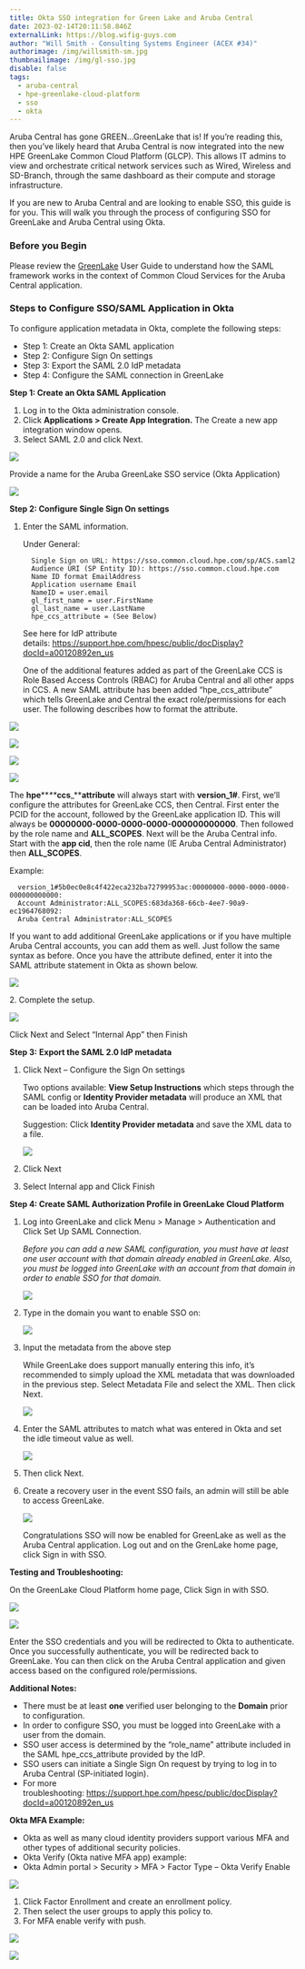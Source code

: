 ```yaml
---
title: Okta SSO integration for Green Lake and Aruba Central
date: 2023-02-14T20:11:58.846Z
externalLink: https://blog.wifig-guys.com
author: "Will Smith - Consulting Systems Engineer (ACEX #34)"
authorimage: /img/willsmith-sm.jpg
thumbnailimage: /img/gl-sso.jpg
disable: false
tags:
  - aruba-central
  - hpe-greenlake-cloud-platform
  - sso
  - okta
---
```

Aruba Central has gone GREEN…GreenLake that is! If you’re reading this, then you’ve likely heard that Aruba Central is now integrated into the new HPE GreenLake Common Cloud Platform (GLCP). This allows IT admins to view and orchestrate critical network services such as Wired, Wireless and SD-Branch, through the same dashboard as their compute and storage infrastructure.

If you are new to Aruba Central and are looking to enable SSO, this guide is for you. This will walk you through the process of configuring SSO for GreenLake and Aruba Central using Okta.

### Before you Begin

Please review the [GreenLake](https://support.hpe.com/hpesc/public/docDisplay?docId=a00120892en_us) User Guide to understand how the SAML framework works in the context of Common Cloud Services for the Aruba Central application.

### Steps to Configure SSO/SAML Application in Okta

To configure application metadata in Okta, complete the following steps:

* Step 1: Create an Okta SAML application
* Step 2: Configure Sign On settings
* Step 3: Export the SAML 2.0 IdP metadata
* Step 4: Configure the SAML connection in GreenLake

**Step 1: Create an Okta SAML Application**

1. Log in to the Okta administration console.
2. Click **Applications > Create App Integration.** The Create a new app integration window opens.
3. Select SAML 2.0 and click Next.

![](/img/ws-image0.png)

Provide a name for the Aruba GreenLake SSO service (Okta Application)

![](/img/ws-image1.png)

**Step 2: Configure Single Sign On settings**

1. Enter the SAML information.

   Under General:

   ```
     Single Sign on URL: https://sso.common.cloud.hpe.com/sp/ACS.saml2
     Audience URI (SP Entity ID): https://sso.common.cloud.hpe.com
     Name ID format EmailAddress
     Application username Email
     NameID = user.email
     gl_first_name = user.FirstName
     gl_last_name = user.LastName
     hpe_ccs_attribute = (See Below)
   ```

   See here for IdP attribute details: <https://support.hpe.com/hpesc/public/docDisplay?docId=a00120892en_us>

   One of the additional features added as part of the GreenLake CCS is Role Based Access Controls (RBAC) for Aruba Central and all other apps in CCS. A new SAML attribute has been added “hpe_ccs_attribute” which tells GreenLake and Central the exact role/permissions for each user. The following describes how to format the attribute.

![](/img/ws-image2.png)

![](/img/ws-image3.png)

![](/img/ws-image4.png)

![](/img/ws-image5.png)

The **hpe****_**_****ccs****_****attribute** will always start with **version_1#**. First, we’ll configure the attributes for GreenLake CCS, then Central. First enter the PCID for the account, followed by the GreenLake application ID. This will always be **00000000-0000-0000-0000-000000000000**. Then followed by the role name and **ALL_SCOPES**. Next will be the Aruba Central info. Start with the **app cid**, then the role name (IE Aruba Central Administrator) then **ALL_SCOPES**.

Example: 

````  
  version_1#5b0ec0e8c4f422eca232ba72799953ac:00000000-0000-0000-0000-000000000000:
  Account Administrator:ALL_SCOPES:683da368-66cb-4ee7-90a9-ec1964768092:
  Aruba Central Administrator:ALL_SCOPES 
````

If you want to add additional GreenLake applications or if you have multiple Aruba Central accounts, you can add them as well. Just follow the same syntax as before. Once you have the attribute defined, enter it into the SAML attribute statement in Okta as shown below.

![](/img/ws-image6.png)

2﻿. Complete the setup.

![](/img/ws-image7.png)

Click Next and Select “Internal App” then Finish

**Step 3:** **Export the SAML 2.0 IdP metadata**

1. Click Next – Configure the Sign On settings

   Two options available: **View Setup Instructions** which steps through the SAML config or **Identity Provider metadata** will produce an XML that can be loaded into Aruba Central.

   Suggestion: Click **Identity Provider metadata** and save the XML data to a file.

   ![](/img/ws-image9.png)
2. C﻿lick Next
3. Select Internal app and Click Finish

**Step 4: Create SAML Authorization Profile in GreenLake Cloud Platform**

1. Log into GreenLake and click Menu > Manage > Authentication and Click Set Up SAML Connection.

   *Before you can add a new SAML configuration, you must have at least one user account with that domain already enabled in GreenLake. Also, you must be logged into GreenLake with an account from that domain in order to enable SSO for that domain.*

   ![](/img/ws-image10.png)
2. Type in the domain you want to enable SSO on:

   ![](/img/ws-image11.png)
3. Input the metadata from the above step

   While GreenLake does support manually entering this info, it’s recommended to simply upload the XML metadata that was downloaded in the previous step. Select Metadata File and select the XML. Then click Next.

   ![](/img/ws-image12.png)
4. Enter the SAML attributes to match what was entered in Okta and set the idle timeout value as well.

   ![](/img/ws-image13.png)
5. Then click Next.
6. Create a recovery user in the event SSO fails, an admin will still be able to access GreenLake.

   ![](/img/ws-image14.png)

   Congratulations SSO will now be enabled for GreenLake as well as the Aruba Central application. Log out and on the GrenLake home page, click Sign in with SSO.

**Testing and Troubleshooting:**

On the GreenLake Cloud Platform home page, Click Sign in with SSO.

![](/img/ws-image15.png)

![](/img/ws-image16.png)

Enter the SSO credentials and you will be redirected to Okta to authenticate. Once you successfully authenticate, you will be redirected back to GreenLake. You can then click on the Aruba Central application and given access based on the configured role/permissions.

**Additional Notes:**

* There must be at least **one** verified user belonging to the **Domain** prior to configuration.
* In order to configure SSO, you must be logged into GreenLake with a user from the domain.
* SSO user access is determined by the “role_name” attribute included in the SAML hpe_ccs_attribute provided by the IdP.
* SSO users can initiate a Single Sign On request by trying to log in to Aruba Central (SP-initiated login).
* For more troubleshooting: <https://support.hpe.com/hpesc/public/docDisplay?docId=a00120892en_us>

**Okta MFA Example:**

* Okta as well as many cloud identity providers support various MFA and other types of additional security policies.
* Okta Verify (Okta native MFA app) example:
* Okta Admin portal > Security > MFA > Factor Type – Okta Verify Enable

![](/img/ws-image17.png)

1. Click Factor Enrollment and create an enrollment policy.
2. Then select the user groups to apply this policy to.
3. For MFA enable verify with push.

![](/img/ws-image18.png)

![](/img/ws-image19.jpeg)